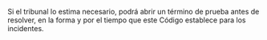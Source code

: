 Si el tribunal lo estima necesario, podrá abrir un término de prueba antes de resolver, en la forma y por el tiempo que este Código establece para los incidentes.
